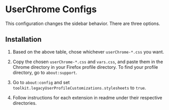 # UserChrome Configs

This configuration changes the sidebar behavior. There are three options.

## Installation

1. Based on the above table, chose whichever `userChrome-*.css` you want.

2. Copy the chosen `userChrome-*.css` and `vars.css`, and paste them in the Chrome directory in your Firefox profile directory. To find your profile directory, go to `about:support`.

3. Go to `about:config` and set `toolkit.legacyUserProfileCustomizations.stylesheets` to `true`.

4. Follow instructions for each extension in readme under their respective directories.
